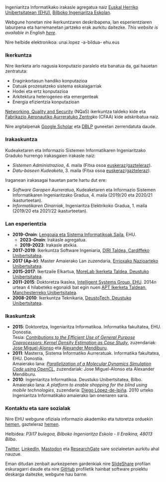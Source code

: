 Ingeniaritza Informatikako irakasle agregatua naiz [Euskal Herriko Unibertsitatean (EHU)](https://www.ehu.eus/eu), [Bilboko Ingeniaritza Eskolan](https://www.ehu.eus/eu/web/bilboko-ingeniaritza-eskola/).

Webgune honetan nire ikerkuntzaren deskribapena, lan esperientziaren laburpena eta harremanetan jartzeko erak aurkitu daitezke. _This website is available in English [here](https://ulopeznovoa.github.io/)_.

Nire helbide elektronikoa: unai.lopez -a-bildua- ehu.eus

### Ikerkuntza

Nire ikerketa arlo nagusia konputazio paralelo eta banatua da, gai hauetan zentratuta:
- Eraginkortasun handiko konputazioa
- Datuak prozesatzeko sistema eskalagarriak
- Hodei eta ertz konputazioa
- Arkitektura heterogeneo eta emergenteak
- Energia efizientzia konputazioan

[Networking, Quality and Security](https://det.bi.ehu.es/NQAS) (NQaS) ikerkuntza taldeko kide eta [Fabrikazio Aeronautiko Aurreratuko Zentro](https://cfaa.eus/eu/)ko (CFAA) kide adskribatua naiz.

Nire argitalpenak [Google Scholar](https://scholar.google.es/citations?user=Z8HTo5MAAAAJ) eta [DBLP](https://dblp.org/pers/l/Lopez=Novoa:Unai.html) guneetan zerrendatuta daude.

### Irakaskuntza

Kudeaketaren eta Informazio Sistemen Informatikaren Ingeniaritzako Graduko hurrengo irakasgaien irakasle naiz:

- _Sistemen Administrazioa_, 4. maila  (Fitxa osoa [euskeraz](https://www.ehu.eus/eu/web/graduak/kudeaketaren-eta-informazio-sistemen-informatikaren-ingeniaritzako-gradua-bizkaia/kreditu-eta-irakasgaiak?p_redirect=consultaAsignatura&p_cod_proceso=egr&p_anyo_acad=20250&p_ciclo=X&p_curso=4&p_cod_asignatura=27709)/[gazteleraz](https://www.ehu.eus/es/web/graduak/grado-ingenieria-informatica-de-gestion-y-sistemas-de-informacion-bizkaia/creditos-y-asignaturas?p_redirect=consultaAsignatura&p_cod_proceso=egr&p_anyo_acad=20250&p_ciclo=X&p_curso=4&p_cod_asignatura=27709)).
- _Datu-baseen Kudeaketa_, 3. maila  (Fitxa osoa [euskeraz](https://www.ehu.eus/eu/web/graduak/kudeaketaren-eta-informazio-sistemen-informatikaren-ingeniaritzako-gradua-bizkaia/kreditu-eta-irakasgaiak?p_redirect=consultaAsignatura&p_cod_proceso=egr&p_anyo_acad=20250&p_ciclo=X&p_curso=3&p_cod_asignatura=27706)/[gazteleraz](https://www.ehu.eus/es/web/graduak/grado-ingenieria-informatica-de-gestion-y-sistemas-de-informacion-bizkaia/creditos-y-asignaturas?p_redirect=consultaAsignatura&p_cod_proceso=egr&p_anyo_acad=20250&p_ciclo=X&p_curso=3&p_cod_asignatura=27706)).

Iraganean irakasagai hauetan parte hartu dut ere:

- _Software Garapen Aurreratua_, Kudeaketaren eta Informazio Sistemen Informatikaren Ingeniaritzako Gradua, 4. maila (2019/20 eta 2020/21 ikasturteetan).
- _Informatikaren Oinarriak_, Ingeniaritza Elektrikoko Gradua, 1. maila (2019/20 eta 2021/22 ikasturteetan).

### Lan esperientzia

- **2019-**___Orain___: [Lengoaia eta Sistema Informatikoak Saila](https://www.ehu.eus/eu/web/lsi/), EHU.
    - **2023-**___Orain___: Irakasle agregatua.
    - **2019-2023**: Irakasle atxikia.
- **2017-2019**: Ikerkuntza Software Ingeniaria, [DIRI Taldea, Cardiffeko Unibertsitatea](https://www.cardiff.ac.uk/data-innovation-research-institute).
- **2017 (Ap-Ir)**: Master Amaierako Lan zuzendaria, [Errioxako Nazioarteko Unibertsitatea](https://unir.net/).
- **2015-2017**: Ikertzaile Elkartua, [MoreLab Ikerketa Taldea, Deustuko Unibertsitatea](https://morelab.deusto.es/).
- **2011-2015**: Doktoretza Ikaslea, [Intelligent Systems Group, EHU](http://www.sc.ehu.es/ccwbayes/). 2014n urtean 4 hilabeteko egonaldi bat egin nuen [APT Ikerketa Taldean, Manchesterreko Unibertsitatea](http://apt.cs.manchester.ac.uk/).
- **2008-2010**: Ikerkuntza Teknikaria, [DeustoTech, Deustuko Unibertsitatea](https://deustotech.deusto.es/).

### Ikaskuntzak

- **2015**: Doktoretza, Ingeniaritza Informatikoa. Informatika fakultatea, EHU. Donostia.  
Tesia: [_Contributions to the Efficient Use of General Purpose Coprocessors: Kernel Density Estimation as Case Study_](https://github.com/isg-ehu/PhD-Dissertations/raw/master/2015_phd_unai_lopez-nova.pdf), zuzendariak: [Jose Miguel-Alonso](http://www.sc.ehu.es/acwmialj/) eta [Alexander Mendiburu](http://www.sc.ehu.es/ccwbayes/members/amendiburu/alex.html).
- **2011**: Masterra, Sistema Informatiko Aurreratuak. Informatika fakultatea, EHU. Donostia.  
Amaierako lana: [_Parallelization of a Molecular Dynamics Simulation Code using OpenCL_](http://www.ehu.es/sgi/ARCHIVOS/MSIA_UnaiLopez.pdf), zuzendariak: Jose Miguel-Alonso eta Alexander Mendiburu.
- **2010**: Ingeniaritza Informatikoa. Deustuko Unibertsitatea, Bilbo.  
Amaierako lana: _A platform to enable shopping for the blind using mobile technologies_, zuzendaria: [Diego López-de-Ipiña](https://www.deusto.eus/eu/hasiera/deusto-gara/lan-taldea/irakasleak/1227/profesor). 2010 urteko Ingeniaritza Informatikako amaierako lan onenaren saria.

### Kontaktu eta sare sozialak

Nire EHU webgune ofiziala informazio akademiko eta tutoretza orduekin [hemen](https://www.ehu.eus/eu/web/graduak/kudeaketaren-eta-informazio-sistemen-informatikaren-ingeniaritzako-gradua-bizkaia/irakasleak?p_redirect=consultaTutorias&p_anyo_acad=20250&p_idp=458123), gazteleraz [hemen](https://www.ehu.eus/es/web/graduak/grado-ingenieria-informatica-de-gestion-y-sistemas-de-informacion-bizkaia/profesorado?p_redirect=consultaTutorias&p_anyo_acad=20250&p_idp=458123).

Helbidea: _P3i17 bulegoa, Bilboko Ingeniaritza Eskola - II Eraikina, 48013 Bilbo_.

[Twitter](https://twitter.com/ulopeznovoa), [LinkedIn](https://www.linkedin.com/in/unailopez), <a rel="me" href="https://mastodon.eus/@ulopeznovoa">Mastodon</a> eta [ResearchGate](https://www.researchgate.net/profile/Unai_Lopez-Novoa) sare sozialeetan aurkitu ahal nauzue.

Eman ditudan zenbait aurkezpenen gardenkiak nire [SlideShare](https://www.slideshare.net/unlopez) profilan eskuragarri daude eta nire [GitHub](https://github.com/ulopeznovoa) profiletik hainbat software proiektu deskarga daitezke, webgune hau barne.
